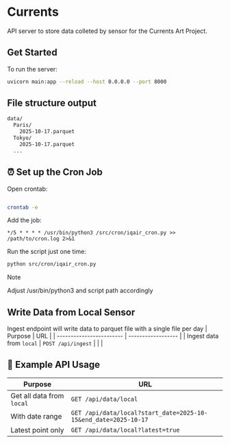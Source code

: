 # Currents

API server to store data colleted by sensor for the Currents Art Project. 


## Get Started

To run the server:
```bash
uvicorn main:app --reload --host 0.0.0.0 --port 8000
```

## File structure output

```bash
data/
  Paris/
    2025-10-17.parquet
  Tokyo/
    2025-10-17.parquet
  ...
```

## ⏰ Set up the Cron Job

Open crontab:
```bash

crontab -e
```

Add the job:
```
*/5 * * * * /usr/bin/python3 /src/cron/iqair_cron.py >> /path/to/cron.log 2>&1
```

Run the script just one time:
```bash
python src/cron/iqair_cron.py
```

> [!NOTE]
> Adjust /usr/bin/python3 and script path accordingly


## Write Data from Local Sensor

Ingest endpoint will write data to parquet file with a single file per day
| Purpose                  | URL                |
| ------------------------ | ------------------ |
| Ingest data from `local` | `POST /api/ingest` |
|                          |


## 🧪 Example API Usage

| Purpose                   | URL                                                             |
| ------------------------- | --------------------------------------------------------------- |
| Get all data from `local` | `GET /api/data/local`                                           |
| With date range           | `GET /api/data/local?start_date=2025-10-15&end_date=2025-10-17` |
| Latest point only         | `GET /api/data/local?latest=true`                               |
